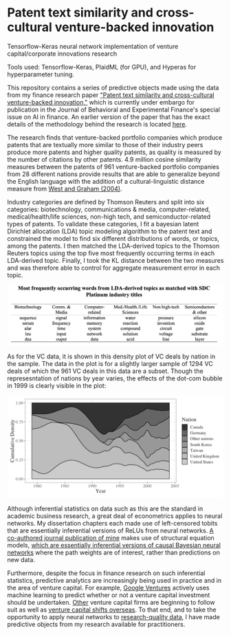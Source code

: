 # Patent text similarity and cross-cultural venture-backed innovation

Tensorflow-Keras neural network implementation of venture capital/corporate innovations research

Tools used: Tensorflow-Keras, PlaidML (for GPU), and Hyperas for hyperparameter tuning.

This repository contains a series of predictive objects made using the data from my finance research paper ["Patent text similarity and cross-cultural venture-backed innovation,"](https://www.sciencedirect.com/science/article/abs/pii/S2214635019302059) which is currently under embargo for publication in the Journal of Behavioral and Experimental Finance's special issue on AI in finance. An earlier version of the paper that has the exact details of the methodology behind the research is located [here](https://drive.google.com/open?id=1PGn47EohzfwG4BcG6TkbC6tD7LqjtsJ4).

The research finds that venture-backed portfolio companies which produce patents that are textually more similar to those of their industry peers produce more patents and higher quality patents, as quality is measured by the number of citations by other patents. 4.9 million cosine similarity measures between the patents of 961 venture-backed portfolio companies from 28 different nations provide results that are able to generalize beyond the English language with the addition of a cultural-linguistic distance measure from [West and Graham (2004)](https://scholar.google.com/scholar?hl=en&as_sdt=0%2C9&q=west+and+graham+2004+linguistic+distance&btnG=).

Industry categories are defined by Thomson Reuters and split into six categories: biotechnology, communications & media, computer-related, medical/health/life sciences, non-high tech, and semiconductor-related types of patents. To validate these categories, I fit a bayesian latent Dirichlet allocation (LDA) topic modeling algorithm to the patent text and constrained the model to find six different distributions of words, or topics, among the patents. I then matched the LDA-derived topics to the Thomson Reuters topics using the top five most frequently occurring terms in each LDA-derived topic. Finally, I took the KL distance between the two measures and was therefore able to control for aggregate measurement error in each topic.

![topic_words_matched_with_SDC_industry_categories.png](topic_words_matched_with_SDC_industry_categories.png)

As for the VC data, it is shown in this density plot of VC deals by nation in the sample. The data in the plot is for a slightly larger sample of 1294 VC deals of which the 961 VC deals in this data are a subset. Though the represesntation of nations by year varies, the effects of the dot-com bubble in 1999 is clearly visible in the plot:

![Density_of_VC_deals_by_year.png](Density_of_VC_deals_by_year.png)

Although inferential statistics on data such as this are the standard in academic business research, a great deal of econometrics applies to neural networks. My dissertation chapters each made use of left-censored tobits that are essentially inferential versions of ReLUs from neural networks. [A co-authored journal publication of mine](https://drive.google.com/file/d/1YSCRUzk6HGscBfy7aj-S1EEhfUfNJ0IQ/view?usp=sharing) makes use of structural equation models, [which are essentially inferential versions of causal Bayesian neural networks](http://causality.cs.ucla.edu/blog/index.php/2012/12/07/on-structural-equations-versus-causal-bayes-networks/) where the path weights are of interest, rather than predictions on new data.

Furthermore, despite the focus in finance research on such inferential statistics, predictive analytics are increasingly being used in practice and in the area of venture capital. For example, [Google Ventures](https://www.axios.com/scoop-inside-google-venure-capital-machine-ce7782f2-a9b4-4556-8feb-0914e77ac021.html) actively uses machine learning to predict whether or not a venture capital investment should be undertaken. [Other](https://www.wsj.com/articles/signalfire-raises-330-million-for-data-centric-venture-capital-1494415804) venture capital firms are beginning to follow suit as well as [venture capital shifts overseas](https://venturebeat.com/2018/10/05/u-s-share-of-global-venture-capital-fell-more-than-20-in-5-years/amp/). To that end, and to take the opportunity to apply neural networks to [research-quality data](https://simplystatistics.org/2019/05/29/research-quality-data-and-research-quality-databases/), I have made predictive objects from my research available for practitioners.
